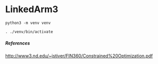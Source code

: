 # LinkedArm3

```
python3 -m venv venv
```

```
. ./venv/bin/activate
```

##### References

http://www3.nd.edu/~jstiver/FIN360/Constrained%20Optimization.pdf